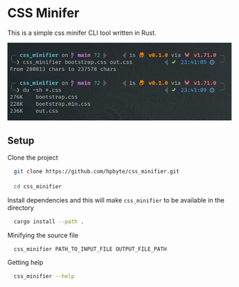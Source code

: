 # CSS Minifer

This is a simple css minifer CLI tool written in Rust.

![Screenshot](./assets/screenshot.png?raw=true "CSS_minifier")

## Setup

Clone the project

```bash
  git clone https://github.com/hpbyte/css_minifier.git

  cd css_minifier
```

Install dependencies and this will make `css_minifier` to be available in the directory

```bash
  cargo install --path .
```

Minifying the source file

```bash
  css_minifier PATH_TO_INPUT_FILE OUTPUT_FILE_PATH
```

Getting help

```bash
  css_minifier --help
```
